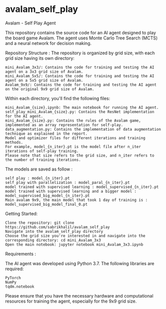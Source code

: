 # avalam_self_play
Avalam - Self Play Agent

This repository contains the source code for an AI agent designed to play the board game Avalam.
The agent uses Monte Carlo Tree Search (MCTS) and a neural network for decision making.

Repository Structure :
The repository is organized by grid size, with each grid size having its own directory:

	mini_Avalam_3x3/: Contains the code for training and testing the AI agent on a 3x3 grid size of Avalam.
	mini_Avalam_5x5/: Contains the code for training and testing the AI agent on a 5x5 grid size of Avalam.
	Avalam_9x9/: Contains the code for training and testing the AI agent on the original 9x9 grid size of Avalam.

Within each directory, you'll find the following files:

	mini_Avalam_{size}.ipynb: The main notebook for running the AI agent.
	self_play_mini_Avalam_{size}.py: Contains the ResNet implementation for the AI agent.
	mini_Avalam_{size}.py: Contains the rules of the Avalam game, implemented as an array representation for self-play.
	data_augmentation.py: Contains the implementation of data augmentation technique as explained in the report.
	Model and optimizer files for different iterations and training methods. 
	For example, model_{n_iter}.pt is the model file after n_iter iterations of self-play training.
	Please note that size refers to the grid size, and n_iter refers to the number of training iterations.
	
The models are saved as follow : 

	self play : model_{n_iter}.pt
	self play with parallelization : model_paral_{n_iter}.pt 
	model trained with supervised learning : model_supervised_{n_iter}.pt
	model trained with supervised learning and a bigger model : model_supervised_big_model_{n_iter}.pt 
	Main avalam 9x9, the main model that took 1 day of training is : model_supervised_big_model_final_0.pt
	

Getting Started:

	Clone the repository: git clone https://github.com/sabrikhalil/avalam_self_play
	Navigate into the avalam_self_play directory 
	Choose the grid size you're interested in and navigate into the corresponding directory: cd mini_Avalam_3x3
	Open the main notebook: jupyter notebook mini_Avalam_3x3.ipynb


Requirements :

The AI agent was developed using Python 3.7. The following libraries are required:
	
	PyTorch
	NumPy
	tqdm.notebook

Please ensure that you have the necessary hardware and computational resources for training the agent, especially for the 9x9 grid size.

